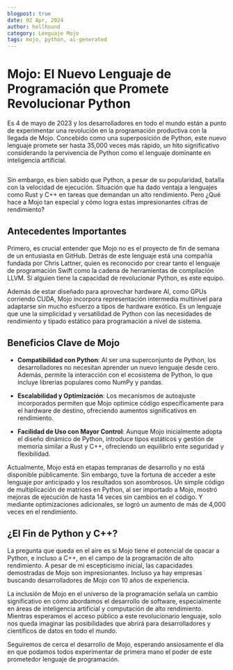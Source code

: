 ```yaml
---
blogpost: true
date: 02 Apr, 2024
author: hellhound
category: Lenguaje Mojo
tags: mojo, python, ai-generated
---
```


# Mojo: El Nuevo Lenguaje de Programación que Promete Revolucionar Python

Es 4 de mayo de 2023 y los desarrolladores en todo el mundo están a punto de 
experimentar una revolución en la programación productiva con la llegada de 
Mojo. Concebido como una superposición de Python, este nuevo lenguaje promete 
ser hasta 35,000 veces más rápido, un hito significativo considerando la 
pervivencia de Python como el lenguaje dominante en inteligencia artificial. 

```{youtube} V4gGJ7XXlC0
```

Sin embargo, es bien sabido que Python, a pesar de su popularidad, batalla con 
la velocidad de ejecución. Situación que ha dado ventaja a lenguajes como Rust 
y C++ en tareas que demandan un alto rendimiento. Pero ¿Qué hace a Mojo tan 
especial y cómo logra estas impresionantes cifras de rendimiento?

## Antecedentes Importantes

Primero, es crucial entender que Mojo no es el proyecto de fin de semana de un 
entusiasta en GitHub. Detrás de este lenguaje está una compañía fundada por 
Chris Lattner, quien es reconocido por crear tanto el lenguaje de programación 
Swift como la cadena de herramientas de compilación LLVM. Si alguien tiene la 
capacidad de revolucionar Python, es este equipo.

Además de estar diseñado para aprovechar hardware AI, como GPUs corriendo CUDA, 
Mojo incorpora representación intermedia multinivel para adaptarse sin mucho 
esfuerzo a tipos de hardware exótico. Es un lenguaje que une la simplicidad y 
versatilidad de Python con las necesidades de rendimiento y tipado estático 
para programación a nivel de sistema.

## Beneficios Clave de Mojo

- **Compatibilidad con Python**: Al ser una superconjunto de Python, los 
desarrolladores no necesitan aprender un nuevo lenguaje desde cero. Además, 
permite la interacción con el ecosistema de Python, lo que incluye librerías 
populares como NumPy y pandas.

- **Escalabilidad y Optimización**: Los mecanismos de autoajuste incorporados 
permiten que Mojo optimice código específicamente para el hardware de destino, 
ofreciendo aumentos significativos en rendimiento.

- **Facilidad de Uso con Mayor Control**: Aunque Mojo inicialmente adopta el 
diseño dinámico de Python, introduce tipos estáticos y gestión de memoria 
similar a Rust y C++, ofreciendo un equilibrio ente seguridad y flexibilidad.

Actualmente, Mojo está en etapas tempranas de desarrollo y no está disponible 
públicamente. Sin embargo, tuve la fortuna de acceder a este lenguaje por 
anticipado y los resultados son asombrosos. Un simple código de multiplicación 
de matrices en Python, al ser importado a Mojo, mostró mejoras de ejecución de 
hasta 14 veces sin cambios en el código. Y mediante optimizaciones adicionales,
se logró un aumento de más de 4,000 veces en el rendimiento.

## ¿El Fin de Python y C++?

La pregunta que queda en el aire es si Mojo tiene el potencial de opacar a 
Python, e incluso a C++, en el campo de la programación de alto rendimiento. A 
pesar de mi escepticismo inicial, las capacidades demostradas de Mojo son 
impresionantes. Incluso ya hay empresas buscando desarrolladores de Mojo con 
10 años de experiencia.

La inclusión de Mojo en el universo de la programación señala un cambio 
significativo en cómo abordamos el desarrollo de software, especialmente en 
áreas de inteligencia artificial y computación de alto rendimiento. Mientras 
esperamos el acceso público a este revolucionario lenguaje, solo nos queda 
imaginar las posibilidades que abrirá para desarrolladores y científicos de 
datos en todo el mundo.

Seguiremos de cerca el desarrollo de Mojo, esperando ansiosamente el día en que 
podamos todos experimentar de primera mano el poder de este prometedor lenguaje 
de programación.
